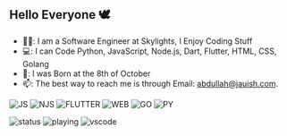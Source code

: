 ## Hello Everyone 🕊️

- 👨‍💻: I am a Software Engineer at Skylights, I Enjoy Coding Stuff
- 💻: I can Code Python, JavaScript, Node.js, Dart, Flutter, HTML, CSS, Golang 
- 🎂: I was Born at the 8th of October
- 📫: The best way to reach me is through Email: abdullah@jauish.com.

<!--
# Learned 📈
In 6 years of Programming and Developing Stuff<br>
I've Learned a lot of things about Web, Discord Bots, Mobile Developments<br>
Servers, Databases, Deep Basics, and a Lot More.

# Web:  
  - HTML
  - CSS
  - Javascript
  - Node.js<br>
   # Node.js Library's:<br>
   - Discord.js<br>
   - Electron.js<br>
   - Angular.js<br>
   - Express.js<br>
   - React.js
   - React-native.js

# Mobile:
  - Flutter
  - React-native

# Databases:
  - MongoDB
  - mySQL
  - JSON
  - YAML

# Programming Languages:
  - Dart
  - Python
  - C#
  - Typescript
-->


<img alt="JS" src="https://img.shields.io/badge/Javascript-JS-yellow"/> <img alt="NJS" src="https://img.shields.io/badge/Node.js-Njs-brightgreen"/> <img alt="FLUTTER" src="https://img.shields.io/badge/Dart-Flutter-blue"/> <img alt="WEB" src="https://img.shields.io/badge/HTML-Web-important"/> <img alt="GO" src="https://img.shields.io/badge/GO-Golang-9cf"/> <img alt="PY" src="https://img.shields.io/badge/Python-Ai-blue"/>

![status](https://dev.discordprofiles.me/badge/status/805459936087244810?simple=true)
![playing](https://dev.discordprofiles.me/badge/playing/805459936087244810)
![vscode](https://dev.discordprofiles.me/badge/vscode/805459936087244810)

